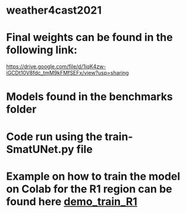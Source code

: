 # weather4cast2021

# Final weights can be found in the following link:

https://drive.google.com/file/d/1iqK4zw-iGCDt10V8fdc_tmM9kFMfSEFx/view?usp=sharing

# Models found in the benchmarks folder
# Code run using the train-SmatUNet.py file

# Example on how to train the model on Colab for the R1 region can be found here [demo_train_R1](https://github.com/Dauriel/weather4cast2021/blob/main/demo_train_R1.ipynb)
